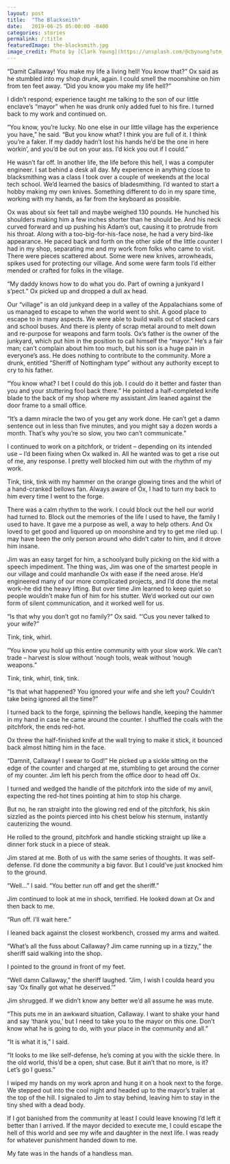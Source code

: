 ```yaml
---
layout: post
title:  "The Blacksmith"
date:   2019-06-25 05:00:00 -0400
categories: stories
permalink: /:title
featuredImage: the-blacksmith.jpg
image_credit: Photo by [Clark Young](https://unsplash.com/@cbyoung?utm_source=unsplash&utm_medium=referral&utm_content=creditCopyText) on [Unsplash](https://unsplash.com/?utm_source=unsplash&utm_medium=referral&utm_content=creditCopyText)
---
```


“Damit Callaway! You make my life a living hell! You know that?” Ox said as he stumbled into my shop drunk, again. I could smell the moonshine on him from ten feet away. “Did you know you make my life hell?”

I didn’t respond; experience taught me talking to the son of our little enclave’s “mayor” when he was drunk only added fuel to his fire. I turned back to my work and continued on.

“You know, you’re lucky. No one else in our little village has the experience you have,” he said. “But you know what? I think you are full of it. I think you’re a faker. If my daddy hadn’t lost his hands he’d be the one in here workin’, and you’d be out on your ass. I’d kick you out if I could.”

He wasn’t far off. In another life, the life before this hell, I was a computer engineer. I sat behind a desk all day. My experience in anything close to blacksmithing was a class I took over a couple of weekends at the local tech school. We’d learned the basics of bladesmithing. I’d wanted to start a hobby making my own knives. Something different to do in my spare time, working with my hands, as far from the keyboard as possible.

Ox was about six feet tall and maybe weighed 130 pounds. He hunched his shoulders making him a few inches shorter than he should be. And his neck curved forward and up pushing his Adam’s out, causing it to protrude from his throat. Along with a too-big-for-his-face nose, he had a very bird-like appearance. He paced back and forth on the other side of the little counter I had in my shop, separating me and my work from folks who came to visit. There were pieces scattered about. Some were new knives, arrowheads, spikes used for protecting our village. And some were farm tools I’d either mended or crafted for folks in the village.

“My daddy knows how to do what you do. Part of owning a junkyard I s’pect.” Ox picked up and dropped a dull ax head.

Our “village” is an old junkyard deep in a valley of the Appalachians some of us managed to escape to when the world went to shit. A good place to escape to in many aspects. We were able to build walls out of stacked cars and school buses. And there is plenty of scrap metal around to melt down and re-purpose for weapons and farm tools. Ox’s father is the owner of the junkyard, which put him in the position to call himself the “mayor.” He’s a fair man; can’t complain about him too much, but his son is a huge pain in everyone’s ass. He does nothing to contribute to the community. More a drunk, entitled “Sheriff of Nottingham type” without any authority except to cry to his father.

“You know what? I bet I could do this job. I could do it better and faster than you and your stuttering fool back there.” He pointed a half-completed knife blade to the back of my shop where my assistant Jim leaned against the door frame to a small office.

“It’s a damn miracle the two of you get any work done. He can’t get a damn sentence out in less than five minutes, and you might say a dozen words a month. That’s why you’re so slow, you two can’t communicate.”

I continued to work on a pitchfork, or trident – depending on its intended use – I’d been fixing when Ox walked in. All he wanted was to get a rise out of me, any response. I pretty well blocked him out with the rhythm of my work.

Tink, tink, tink with my hammer on the orange glowing tines and the whirl of a hand-cranked bellows fan. Always aware of Ox, I had to turn my back to him every time I went to the forge.

There was a calm rhythm to the work. I could block out the hell our world had turned to. Block out the memories of the life I used to have, the family I used to have. It gave me a purpose as well, a way to help others. And Ox loved to get good and liquored up on moonshine and try to get me riled up. I may have been the only person around who didn’t cater to him, and it drove him insane.

Jim was an easy target for him, a schoolyard bully picking on the kid with a speech impediment. The thing was, Jim was one of the smartest people in our village and could manhandle Ox with ease if the need arose. He’d engineered many of our more complicated projects, and I’d done the metal work–he did the heavy lifting. But over time Jim learned to keep quiet so people wouldn’t make fun of him for his stutter. We’d worked out our own form of silent communication, and it worked well for us.

“Is that why you don’t got no family?” Ox said. “‘Cus you never talked to your wife?”

Tink, tink, whirl.

“You know you hold up this entire community with your slow work. We can’t trade – harvest is slow without ‘nough tools, weak without ‘nough weapons.”

Tink, tink, whirl, tink, tink.

“Is that what happened? You ignored your wife and she left you? Couldn’t take being ignored all the time?”

I turned back to the forge, spinning the bellows handle, keeping the hammer in my hand in case he came around the counter. I shuffled the coals with the pitchfork, the ends red-hot.

Ox threw the half-finished knife at the wall trying to make it stick, it bounced back almost hitting him in the face.

“Damnit, Callaway! I swear to God!” He picked up a sickle sitting on the edge of the counter and charged at me, stumbling to get around the corner of my counter. Jim left his perch from the office door to head off Ox.

I turned and wedged the handle of the pitchfork into the side of my anvil, expecting the red-hot tines pointing at him to stop his charge.

But no, he ran straight into the glowing red end of the pitchfork, his skin sizzled as the points pierced into his chest below his sternum, instantly cauterizing the wound.

He rolled to the ground, pitchfork and handle sticking straight up like a dinner fork stuck in a piece of steak.

Jim stared at me. Both of us with the same series of thoughts. It was self-defense. I’d done the community a big favor. But I could’ve just knocked him to the ground.

“Well...” I said. “You better run off and get the sheriff.”

Jim continued to look at me in shock, terrified. He looked down at Ox and then back to me.

“Run off. I’ll wait here.”

I leaned back against the closest workbench, crossed my arms and waited.

“What’s all the fuss about Callaway? Jim came running up in a tizzy,” the sheriff said walking into the shop.

I pointed to the ground in front of my feet.

“Well damn Callaway,” the sheriff laughed. “Jim, I wish I coulda heard you say ‘Ox finally got what he deserved.’”

Jim shrugged. If we didn’t know any better we’d all assume he was mute.

“This puts me in an awkward situation, Callaway. I want to shake your hand and say ‘thank you,’ but I need to take you to the mayor on this one. Don’t know what he is going to do, with your place in the community and all.”

“It is what it is,” I said.

“It looks to me like self-defense, he’s coming at you with the sickle there. In the old world, this’d be a open, shut case. But it ain’t that no more, is it? Let’s go I guess.”

I wiped my hands on my work apron and hung it on a hook next to the forge. We stepped out into the cool night and headed up to the mayor’s trailer at the top of the hill. I signaled to Jim to stay behind, leaving him to stay in the tiny shed with a dead body.

If I got banished from the community at least I could leave knowing I’d left it better than I arrived. If the mayor decided to execute me, I could escape the hell of this world and see my wife and daughter in the next life. I was ready for whatever punishment handed down to me.

My fate was in the hands of a handless man.